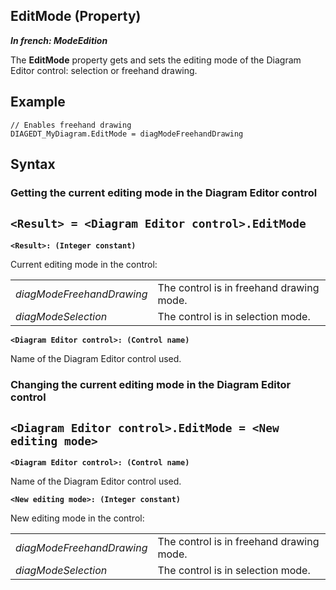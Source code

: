 
## EditMode (Property)

***In french: ModeEdition***
	



<a name="XUse"></a>
<a name="Use"></a>
<a name="description"></a>
The **EditMode** property gets and sets the editing mode of the Diagram Editor control: selection or freehand drawing. 
<a name="Example1"></a>
<a name="sample_code"></a>

## Example


```wl
// Enables freehand drawing
DIAGEDT_MyDiagram.EditMode = diagModeFreehandDrawing
```

<a name="XSYNTAX"></a>

## Syntax
<a name="SYNTAX1"></a>

### Getting the current editing mode in the Diagram Editor control

`<Result> = <Diagram Editor control>.EditMode`
---

**`<Result>: (Integer constant)`**

Current editing mode in the control: 



|   |   |
| --- | --- |
| *diagModeFreehandDrawing* | The control is in freehand drawing mode. |
| *diagModeSelection* | The control is in selection mode. |



**`<Diagram Editor control>: (Control name)`**

Name of the Diagram Editor control used. 


<a name="SYNTAX2"></a>

### Changing the current editing mode in the Diagram Editor control

`<Diagram Editor control>.EditMode = <New editing mode>`
---

**`<Diagram Editor control>: (Control name)`**

Name of the Diagram Editor control used. 

**`<New editing mode>: (Integer constant)`**

New editing mode in the control: 



|   |   |
| --- | --- |
| *diagModeFreehandDrawing* | The control is in freehand drawing mode. |
| *diagModeSelection* | The control is in selection mode. |






